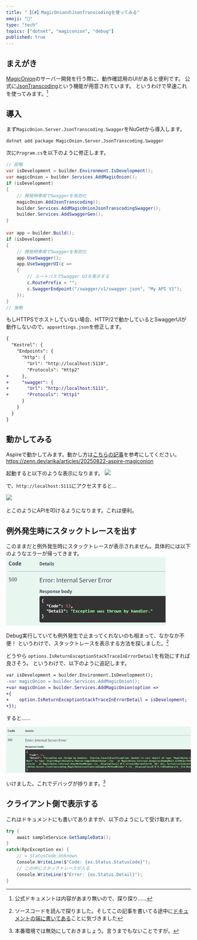 ```yaml
---
title: "【C#】MagicOnionのJsonTranscodingを使ってみる"
emoji: "🧅"
type: "tech"
topics: ["dotnet", "magiconion", "debug"]
published: true
---
```


## まえがき
[MagicOnion](https://github.com/Cysharp/MagicOnion)のサーバー開発を行う際に、動作確認用のUIがあると便利です。
公式に[JsonTranscoding](https://cysharp.github.io/MagicOnion/ja/integration/json-transcoding)という機能が用意されています。
というわけで早速これを使ってみます。[^1]

[^1]: 公式ドキュメントは内容があまり無いので、探り探り……

## 導入
まず`MagicOnion.Server.JsonTranscoding.Swagger`をNuGetから導入します。

```
dotnet add package MagicOnion.Server.JsonTranscoding.Swagger
```

次に`Program.cs`を以下のように修正します。

```cs
// 前略
var isDevelopment = builder.Environment.IsDevelopment();
var magicOnion = builder.Services.AddMagicOnion();
if (isDevelopment)
{
    // 開発時専用でSwaggerを有効化
    magicOnion.AddJsonTranscoding();
    builder.Services.AddMagicOnionJsonTranscodingSwagger();
    builder.Services.AddSwaggerGen();
}

var app = builder.Build();
if (isDevelopment)
{
    // 開発時専用でSwaggerを有効化
    app.UseSwagger();
    app.UseSwaggerUI(c =>
    {
        // ルートパスでSwagger UIを表示する
        c.RoutePrefix = "";
        c.SwaggerEndpoint("/swagger/v1/swagger.json", "My API V1");
    });
}
// 後略
```

もしHTTPSでホストしていない場合、HTTP/2で動かしているとSwaggerUIが動作しないので、`appsettings.json`を修正します。

```diff json
{
  "Kestrel": {
    "Endpoints": {
      "http": {
        "Url": "http://localhost:5110",
        "Protocols": "Http2"
+     },
+     "swagger": {
+       "Url": "http://localhost:5111",
+       "Protocols": "Http1"
      }
    }
  }
}
```

## 動かしてみる
Aspireで動かしてみます。動かし方は[こちらの記事](https://zenn.dev/arika/articles/20250822-aspire-magiconion)を参考にしてください。
https://zenn.dev/arika/articles/20250822-aspire-magiconion

起動すると以下のような表示になります。
![](aspire-server-with-swagger.png)

で、`http://localhost:5111`にアクセスすると...

![](aspire-swagger2.png)

とこのようにAPIを叩けるようになります。これは便利。

## 例外発生時にスタックトレースを出す

このままだと例外発生時にスタックトレースが表示されません。具体的には以下のようなエラーが帰ってきます。
![](swagger-err.png)

Debug実行していても例外発生で止まってくれないのも相まって、なかなか不便！
というわけで、スタックトレースを表示する方法を探しました。[^2]

[^2]: ソースコードを読んで探りました。そしてこの記事を書いてる途中に[ドキュメントの端に書いてある](https://cysharp.github.io/MagicOnion/ja/fundamentals/exceptions-and-status-codes#%E3%82%B5%E3%83%BC%E3%83%90%E3%83%BC%E4%B8%8A%E3%81%A7%E3%81%AE%E6%9C%AA%E5%87%A6%E7%90%86%E3%81%AE%E4%BE%8B%E5%A4%96)ことに気づきました

どうやら `options.IsReturnExceptionStackTraceInErrorDetail`を有効にすれば良さそう。
というわけで、以下のように追記します。

```diff cs
var isDevelopment = builder.Environment.IsDevelopment();
-var magicOnion = builder.Services.AddMagicOnion();
+var magicOnion = builder.Services.AddMagicOnion(option =>
+{
+    option.IsReturnExceptionStackTraceInErrorDetail = isDevelopment;
+});
```

すると……

![](swagger-err-withtrace.png)

いけました。これでデバッグが捗ります。[^3]

[^3]: 本番環境では無効にしておきましょう。言うまでもないことですが。

## クライアント側で表示する
これはドキュメントにも書いてありますが、以下のようにして受け取れます。

```cs
try {
    await sampleService.GetSampleData();
}
catch(RpcException ex) {
    // = StatusCode.Unknown
    Console.WriteLine($"Code: {ex.Status.StatusCode}");
    // この中にスタックトレースが入る
    Console.WriteLine($"Error: {ex.Status.Detail}");
}
```
